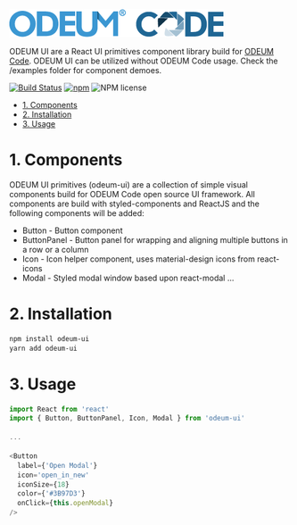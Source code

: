 <a href="https://github.com/odeum/odeum-ui">
  <img alt="ODEUM Code UI Primitives" src="./logotype.png" />
</a>

ODEUM UI are a React UI primitives component library build for [ODEUM Code](https://github.com/odeum/odeum-code). ODEUM UI can be utilized without ODEUM Code usage. Check the /examples folder for component demoes.

[![Build Status](https://travis-ci.org/odeum/odeum-ui.svg?branch=master)](https://travis-ci.org/odeum/odeum-ui)
[![npm](https://img.shields.io/npm/v/odeum-ui.svg)](https://www.npmjs.com/package/odeum-ui)
![NPM license](https://img.shields.io/npm/l/odeum-ui.svg?style=flat)

<!-- TOC -->

- [1. Components](#1-components)
- [2. Installation](#2-installation)
- [3. Usage](#3-usage)

<!-- /TOC -->

# 1. Components
ODEUM UI primitives (odeum-ui) are a collection of simple visual components build for ODEUM Code open source UI framework. All components are build with styled-components and ReactJS and the following components will be added:

- Button - Button component
- ButtonPanel - Button panel for wrapping and aligning multiple buttons in a row or a column
- Icon - Icon helper component, uses material-design icons from react-icons
- Modal - Styled modal window based upon react-modal
...

# 2. Installation
```sh
npm install odeum-ui
yarn add odeum-ui
```

# 3. Usage

```js
import React from 'react'
import { Button, ButtonPanel, Icon, Modal } from 'odeum-ui'

...

<Button
  label={'Open Modal'}
  icon='open_in_new'
  iconSize={18}
  color={'#3B97D3'}
  onClick={this.openModal}
/>

```

